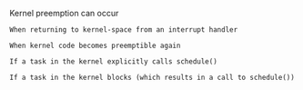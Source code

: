 Kernel preemption can occur

	When returning to kernel-space from an interrupt handler

	When kernel code becomes preemptible again

	If a task in the kernel explicitly calls schedule()

	If a task in the kernel blocks (which results in a call to schedule())


	
